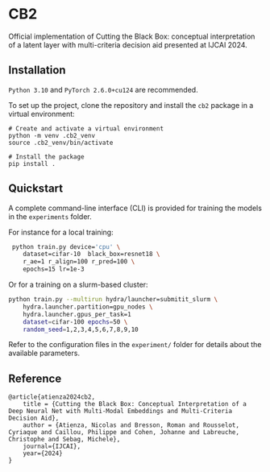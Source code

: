 # CB2

Official implementation of Cutting the Black Box: conceptual interpretation of a latent layer with multi-criteria decision aid presented at IJCAI 2024.

## Installation

`Python 3.10` and `PyTorch 2.6.0+cu124` are recommended.

To set up the project, clone the repository and install the `cb2` package in a virtual environment:

    # Create and activate a virtual environment
    python -m venv .cb2_venv
    source .cb2_venv/bin/activate

    # Install the package
    pip install .

## Quickstart

A complete command-line interface (CLI) is provided for training the models in the `experiments` folder. 

For instance for a local training:

```bash
 python train.py device='cpu' \
    dataset=cifar-10  black_box=resnet18 \
    r_ae=1 r_align=100 r_pred=100 \
    epochs=15 lr=1e-3

```

Or for a training on a slurm-based cluster:

```bash
python train.py --multirun hydra/launcher=submitit_slurm \
    hydra.launcher.partition=gpu_nodes \
    hydra.launcher.gpus_per_task=1
    dataset=cifar-100 epochs=50 \
    random_seed=1,2,3,4,5,6,7,8,9,10 

```
Refer to the configuration files in the `experiment/` folder for details about the available parameters.

## Reference

    @article{atienza2024cb2,
        title = {Cutting the Black Box: Conceptual Interpretation of a Deep Neural Net with Multi-Modal Embeddings and Multi-Criteria Decision Aid},
        author = {Atienza, Nicolas and Bresson, Roman and Rousselot, Cyriaque and Caillou, Philippe and Cohen, Johanne and Labreuche, Christophe and Sebag, Michele},
        journal={IJCAI},
        year={2024}
    }
